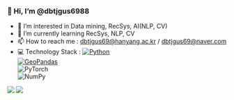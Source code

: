 ### 👋 Hi, I’m @dbtjgus6988
- 👀 I’m interested in Data mining, RecSys, AI(NLP, CV)
- 🌱 I’m currently learning RecSys, NLP, CV
- 📫 How to reach me : dbtjgus69@hanyang.ac.kr / dbtjgus69@naver.com
- 💻 Technology Stack : [![Python](https://img.shields.io/badge/Python-3776AB?style=for-the-badge&logo=python&logoColor=white)](https://www.python.org/) <br>
[![GeoPandas](https://img.shields.io/badge/GeoPandas-43B02A?style=flat-square&logo=GeoPandas&logoColor=green
)](https://geopandas.org/en/stable/getting_started/introduction.html) <br>
![PyTorch](https://img.shields.io/badge/PyTorch-%23EE4C2C.svg?style=flat-square&logo=PyTorch&logoColor=white) <br>
![NumPy](https://img.shields.io/badge/numpy-%23013243.svg?style=flat-square&logo=numpy&logoColor=white) <br>
<img src="https://img.shields.io/badge/Flutter-02569B?style=flat-square&logo=flutter&logoColor=white"/>
<a href="https://www.instagram.com/shwolliw/" target="_blank"><img src="https://img.shields.io/badge/Instagram-E4405F?style=flat-square&logo=Instagram&logoColor=white"/></a>
<!---
dbtjgus6988/dbtjgus6988 is a ✨ special ✨ repository because its `README.md` (this file) appears on your GitHub profile.
You can click the Preview link to take a look at your changes.
--->
